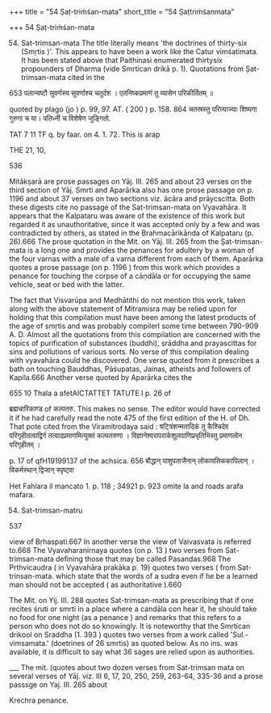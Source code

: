 +++
title = "54 Ṣaṭ-triṁśan-mata"
short_title = "54 Ṣaṭtriṁśanmata"

+++
54 Ṣaṭ-triṁśan-mata


54. Sat-trimsan-mata The title literally means 'the doctrines of thirty-six (Smṛtis )'. This appears to have been a work like the Catur vimśatimata. It has been stated above that Paithinasi enumerated thirtysix propounders of Dharma (vide Smrtican drikā p. 1). Quotations from Șat-trimsan-mata cited in the 

653 पलान्यष्टौ सुवर्णस्य सुवर्णाश्च चतुर्दश । एतनिष्कप्रमाणं तु व्यासेन परिकीर्तितम् ॥ 

quoted by plago (jo ) p. 99, 97. AT. ( 200 ) p. 158. 864 चतस्रस्तु परित्याज्याः शिष्यगा गुरुगा च या। पतिध्नी च विशेषेण जुङ्गितो. 

TAT 7 11 TF q. by faar. on 4. 1. 72. This is arap 

THE 21, 10, 

536 



Mitākṣarā are prose passages on Yāj. III. 265 and about 23 verses on the third section of Yāj. Smrti and Aparārka also has one prose passage on p. 1196 and about 37 verses on two sections viz. ācāra and prāycscitta. Both these digests cite no passage of the Sat-trimsan-mata on Vyavahāra. It appears that the Kalpataru was aware of the existence of this work but regarded it as unauthoritative, since it was accepted only by a few and was contradicted by others, as stated in the Brahmacārikānda of Kalpataru (p. 26).666 The prose quotation in the Mit. on Yāj. III. 265 from the Șat-trimsan-mata is a long one and provides the penances for adultery by a woman of the four varnas with a male of a varna different from each of them. Aparārka quotes a prose passage (on p. 1196 ) from this work which provides a penance for touching the corpse of a cāṇdāla or for occupying the same vehicle, seat or bed with the latter. 

The fact that Visvarūpa and Medhātithi do not mention this work, taken along with the above statement of Mitramisra may be relied upon for holding that this compilation must have been among the latest products of the age of smṛtis and was probably compilerl some time between 790-909 A. D. Almost all the quotations from this compilation are concerned with the topics of purification of substances (buddhi), srāddha and prayascittas for sins and pollutions of various sorts. No verse of this compilation dealing with vyavahāra could he discovered. One verse quoted from it prescribes a bath on touching Bauddhas, Pāśupatas, Jainas, atheists and followers of Kapila.666 Another verse quoted by Aparārka cites the 

655 10 Thala a afetAICTATTET TATUTE I p. 26 of 

ब्रह्मचारिकाण्ड of कल्पतरु. This makes no sense. The editor would have corrected it if he had carefully read the note 475 of the first edition of the H. of Dh. That pote cited from the Viramitrodaya said : षट्त्रिंशन्मतादिकं तु कैश्चिदेव परिगृहीतत्वाद्विर्ग तत्वादप्रमाणमित्युक्तं कल्पतरुणा । विज्ञानेश्वरापरार्कशूलपाणिप्रभृतिभिस्तु प्रमाणत्वेन परिगृहीतम् । 

p. 17 of qfH19199137 of the achsica. 656 बौद्धान् पाशुपताजैनान् लोकायतिककापिलान् । विकर्मस्थान् द्विजान् स्पृष्ट्वा 

Het Fahlara il mancato 1. p. 118 ; 34921 p. 923 omite la and roads arafa mafara. 

54. Sat-trimsan-matru 

537 

view of Bṛhaspati.667 In another verse the view of Vaivasvata is referred to.668 The Vyavaharanirnaya quotes (on p. 13 ) two verses from Sat-trimsan-mata defining those that may be called Pasandas.968 The Prthvicaudra ( in Vyavahāra prakāka p. 19) quotes two verses ( from Sat-trinsan-mata. which state that the words of a sudra even if he be a learned man should not be accepted ( as authoritative ).660 

The Mit. on Yij. III. 288 quotes Sat-trimsan-mata as prescribing that if one recites śruti or smrti in a place where a candāla con hear it, he should take no food for one night (as a penance ) and remarks that this refers to a person who does not do so knowingly. It is noteworthy that the Smṛtican drikool on Sraddha (1. 393 ) quotes two verses from a work called 'Sul.-vimsamata.' (doetrines of 26 smrtis) as quoted below. As no ins. was available, it is difficult to say what 36 sages are relied upon as authorities. 

___ The mit. (quotes about two dozen verses from Sat-trimsan mata on several verses of Yāj. viz. III 6, 17, 20, 250, 259, 263-64, 335-36 and a prose passsge on Yaj. III. 265 about 

Krechra penance. 
